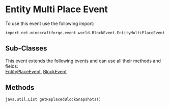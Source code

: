 # Entity Multi Place Event

To use this event use the following import:
```groovy:no-line-numbers
import net.minecraftforge.event.world.BlockEvent.EntityMultiPlaceEvent
```

## Sub-Classes
This event extends the following events and can use all their methods and fields: <br>
[EntityPlaceEvent](index.md), [BlockEvent](index.md)

## Methods
```groovy:no-line-numbers
java.util.List getReplacedBlockSnapshots()
```
